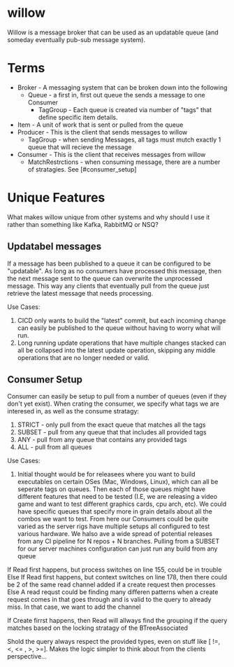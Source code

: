 # willow

Willow is a message broker that can be used as an updatable queue (and someday eventually pub-sub message system).

# Terms
* Broker - A messaging system that can be broken down into the following
  * Queue   - a first in, first out queue the sends a message to one Consumer
    * TagGroup - Each queue is created via number of "tags" that define specific item details.
* Item - A unit of work that is sent or pulled from the queue
* Producer - This is the client that sends messages to willow
  * TagGroup - when sending Messages, all tags must mutch exactly 1 queue that will recieve the message
* Consumer - This is the client that receives messages from willow
  * MatchRestrctions - when consuming message, there are a number of stratagies. See [#consumer_setup]


# Unique Features

What makes willow unique from other systems and why should I use it rather than something
like Kafka, RabbitMQ or NSQ?

## Updatabel messages

If a message has been published to a queue it can be configured to be "updatable". As long as no
consumers have processed this message, then the next message sent to the queue can overwrite the
unprocessed message. This way any clients that eventually pull from the queue just retrieve the
latest message that needs processing.

Use Cases:
1. CICD only wants to build the "latest" commit, but each incoming change can easily be published
   to the queue without having to worry what will run.
1. Long running update operations that have multiple changes stacked can all be collapsed into the
   latest update operation, skipping any middle operations that are no longer needed or valid.

## Consumer Setup

Consumer can easily be setup to pull from a number of queues (even if they don't yet exist).
When crating the consumer, we specify what tags we are interesed in, as well as the consume stratagy:
1. STRICT - only pull from the exact queue that matches all the tags
1. SUBSET - pull from any queue that that includes all provided tags
1. ANY    - pull from any queue that contains any provided tags
1. ALL    - pull from all queues

Use Cases:
1. Initial thought would be for releasees where you want to build executables on certain OSes
   (Mac, Windows, Linux), which can all be seperate tags on queues. Then each of those queues might
   have different features that need to be tested (I.E, we are releasing a video game and want to test
   different graphics cards, cpu arch, etc). We could have specific queues that specify more in grain details
   about all the combos we want to test. From here our Consumers could be quite varied as the server rigs
   have multiple setups all configured to test various hardware. We halso ave a wide spread of potential releases
   from any CI pipeline for N repos + N branches. Pulling from a SUBSET for our server machines configuration
   can just run any build from any queue


If Read first happens, but process switches on line 155, could be in trouble
Else
If Read first happens, but context switches on line 178, then there could be 2 of the same read channel added if a create request then processes
Else
A read requst could be finding many differen patterns when a create request comes in that goes through and is valid to the query to already miss. In that case, we want to add the channel

If Create firrst happens, then Read will allways find the grouping if the query matches based
on the locking stratagy of the BTreeAssociated


Shold the query always respect the provided types, even on stuff like [ !=, <, <= , >, >=].
Makes the logic simpler to think about from the clients perspective...